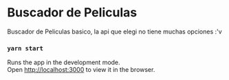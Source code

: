 # Buscador de Peliculas

Buscador de Peliculas basico, la api que elegi no tiene muchas opciones :'v

### `yarn start`

Runs the app in the development mode.\
Open [http://localhost:3000](http://localhost:3000) to view it in the browser.
